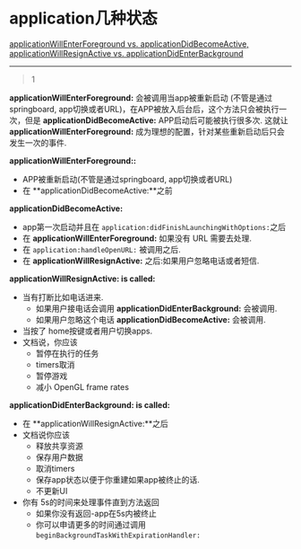 # application几种状态
[applicationWillEnterForeground vs. applicationDidBecomeActive, applicationWillResignActive vs. applicationDidEnterBackground](https://stackoverflow.com/questions/3712979/applicationwillenterforeground-vs-applicationdidbecomeactive-applicationwillre)

___



> 1

**applicationWillEnterForeground:** 会被调用当app被重新启动 (不管是通过springboard, app切换或者URL)，在APP被放入后台后，这个方法只会被执行一次，但是 **applicationDidBecomeActive:** APP启动后可能被执行很多次. 这就让 **applicationWillEnterForeground:** 成为理想的配置，针对某些重新启动后只会发生一次的事件.

**applicationWillEnterForeground::**

- APP被重新启动(不管是通过springboard, app切换或者URL)
- 在 **applicationDidBecomeActive:**之前

**applicationDidBecomeActive:**

- app第一次启动并且在 `application:didFinishLaunchingWithOptions:`之后
- 在 **applicationWillEnterForeground:** 如果没有 URL 需要去处理.
- 在 `application:handleOpenURL:` 被调用之后.
- 在 **applicationWillResignActive:** 之后:如果用户忽略电话或者短信.

**applicationWillResignActive: is called:**

- 当有打断比如电话进来.
  - 如果用户接电话会调用 **applicationDidEnterBackground:** 会被调用.
  - 如果用户忽略这个电话 **applicationDidBecomeActive:** 会被调用.
- 当按了 home按键或者用户切换apps.
- 文档说，你应该
  - 暂停在执行的任务
  - timers取消
  - 暂停游戏
  - 减小 OpenGL frame rates

**applicationDidEnterBackground: is called:**

- 在 **applicationWillResignActive:**之后
- 文档说你应该
  - 释放共享资源
  - 保存用户数据
  - 取消timers
  - 保存app状态以便于你重建如果app被终止的话.
  - 不更新UI
- 你有 5s的时间来处理事件直到方法返回
  - 如果你没有返回-app在5s内被终止
  - 你可以申请更多的时间通过调用 `beginBackgroundTaskWithExpirationHandler:`